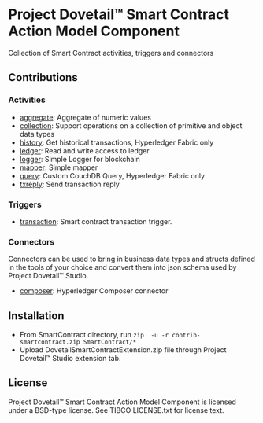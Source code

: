 # Project Dovetail™ Smart Contract Action Model Component

Collection of Smart Contract activities, triggers and connectors 

## Contributions

### Activities
* [aggregate](activity/aggregate): Aggregate of numeric values
* [collection](activity/collection): Support operations on a collection of primitive and object data types 
* [history](activity/history): Get historical transactions, Hyperledger Fabric only
* [ledger](activity/ledger): Read and write access to ledger 
* [logger](activity/logger): Simple Logger for blockchain
* [mapper](activity/mapper): Simple mapper
* [query](activity/query): Custom CouchDB Query, Hyperledger Fabric only
* [txreply](activity/txreply): Send transaction reply

### Triggers
* [transaction](trigger/transaction): Smart contract transaction trigger. 

### Connectors
Connectors can be used to bring in business data types and structs defined in the tools of your choice and convert them into json schema used by Project Dovetail™ Studio. 

* [composer](connector/composer): Hyperledger Composer connector

## Installation

* From SmartContract directory, run ```zip  -u -r contrib-smartcontract.zip SmartContract/*```
* Upload DovetailSmartContractExtension.zip file through Project Dovetail™ Studio extension tab.

## License
Project Dovetail™ Smart Contract Action Model Component is licensed under a BSD-type license. See TIBCO LICENSE.txt for license text.


